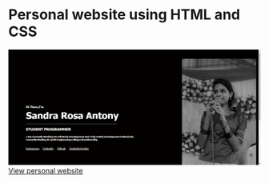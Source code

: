 # Personal website using HTML and CSS
<img src='https://github.com/Sandra-Rosa/personalwebsite/blob/main/sandra%20-%20Google%20Chrome%2003-06-2022%2007_40_05%20PM.png?raw=true'>
<a href="https://sandra-rosa.github.io/personalwebsite/" target="_blank">View personal website</a>
